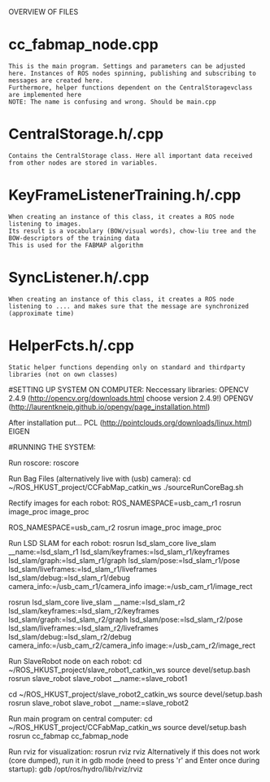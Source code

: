 OVERVIEW OF FILES

# cc_fabmap_node.cpp
	This is the main program. Settings and parameters can be adjusted here. Instances of ROS nodes spinning, publishing and subscribing to messages are created here.
    Furthermore, helper functions dependent on the CentralStoragevclass are implemented here
    NOTE: The name is confusing and wrong. Should be main.cpp

# CentralStorage.h/.cpp
	Contains the CentralStorage class. Here all important data received from other nodes are stored in variables.

# KeyFrameListenerTraining.h/.cpp
    When creating an instance of this class, it creates a ROS node listening to images.
	Its result is a vocabulary (BOW/visual words), chow-liu tree and the BOW-descriptors of the training data
	This is used for the FABMAP algorithm

# SyncListener.h/.cpp
    When creating an instance of this class, it creates a ROS node listening to .... and makes sure that the message are synchronized (approximate time)

# HelperFcts.h/.cpp
	Static helper functions depending only on standard and thirdparty libraries (not on own classes)



#SETTING UP SYSTEM ON COMPUTER:	
Neccessary libraries:
OPENCV 2.4.9 (http://opencv.org/downloads.html choose version 2.4.9!)
OPENGV (http://laurentkneip.github.io/opengv/page_installation.html)

After installation put...
PCL (http://pointclouds.org/downloads/linux.html)
EIGEN





#RUNNING THE SYSTEM:

Run roscore:
roscore


Run Bag Files (alternatively live with (usb) camera):
cd ~/ROS_HKUST_project/CCFabMap_catkin_ws
./sourceRunCoreBag.sh


Rectify images for each robot:
ROS_NAMESPACE=usb_cam_r1 rosrun image_proc image_proc

ROS_NAMESPACE=usb_cam_r2 rosrun image_proc image_proc


Run LSD SLAM for each robot:
rosrun lsd_slam_core live_slam __name:=lsd_slam_r1 lsd_slam/keyframes:=lsd_slam_r1/keyframes lsd_slam/graph:=lsd_slam_r1/graph lsd_slam/pose:=lsd_slam_r1/pose lsd_slam/liveframes:=lsd_slam_r1/liveframes lsd_slam/debug:=lsd_slam_r1/debug camera_info:=/usb_cam_r1/camera_info image:=/usb_cam_r1/image_rect

rosrun lsd_slam_core live_slam __name:=lsd_slam_r2 lsd_slam/keyframes:=lsd_slam_r2/keyframes lsd_slam/graph:=lsd_slam_r2/graph lsd_slam/pose:=lsd_slam_r2/pose lsd_slam/liveframes:=lsd_slam_r2/liveframes lsd_slam/debug:=lsd_slam_r2/debug camera_info:=/usb_cam_r2/camera_info image:=/usb_cam_r2/image_rect


Run SlaveRobot node on each robot:
cd ~/ROS_HKUST_project/slave_robot1_catkin_ws
source devel/setup.bash
rosrun slave_robot slave_robot __name:=slave_robot1

cd ~/ROS_HKUST_project/slave_robot2_catkin_ws
source devel/setup.bash
rosrun slave_robot slave_robot __name:=slave_robot2


Run main program on central computer:
cd ~/ROS_HKUST_project/CCFabMap_catkin_ws
source devel/setup.bash
rosrun cc_fabmap cc_fabmap_node


Run rviz for visualization:
rosrun rviz rviz
Alternatively if this does not work (core dumped), run it in gdb mode (need to press 'r' and Enter once during startup):
gdb /opt/ros/hydro/lib/rviz/rviz 

